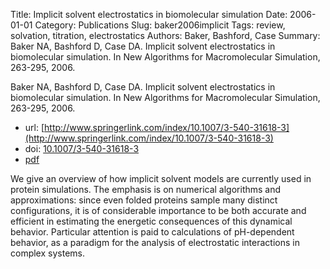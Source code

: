 Title: Implicit solvent electrostatics in biomolecular simulation
Date: 2006-01-01
Category: Publications
Slug: baker2006implicit
Tags: review, solvation, titration, electrostatics
Authors: Baker, Bashford, Case
Summary: Baker NA, Bashford D, Case DA. Implicit solvent electrostatics in biomolecular simulation. In New Algorithms for Macromolecular Simulation, 263-295, 2006.

Baker NA, Bashford D, Case DA. Implicit solvent electrostatics in biomolecular simulation. In New Algorithms for Macromolecular Simulation, 263-295, 2006.

* url: [http://www.springerlink.com/index/10.1007/3-540-31618-3](http://www.springerlink.com/index/10.1007/3-540-31618-3)
* doi: [10.1007/3-540-31618-3](10.1007/3-540-31618-3)
* [pdf](http://sobolevnrm.github.io/papers/baker2006implicit.pdf)

We give an overview of how implicit solvent models are currently used in protein simulations. The emphasis is on numerical algorithms and approximations: since even folded proteins sample many distinct configurations, it is of considerable importance to be both accurate and efficient in estimating the energetic consequences of this dynamical behavior. Particular attention is paid to calculations of pH-dependent behavior, as a paradigm for the analysis of electrostatic interactions in complex systems.

